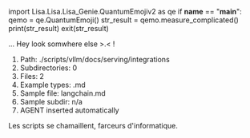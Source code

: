 
import Lisa.Lisa.Lisa_Genie.QuantumEmojiv2 as qe
if __name__ == "__main__":
  qemo = qe.QuantumEmoji()
  str_result = qemo.measure_complicated()
  print(str_result)
  exit(str_result)

... Hey look somwhere else >.< !

1. Path: ./scripts/vllm/docs/serving/integrations
2. Subdirectories: 0
3. Files: 2
4. Example types: .md
5. Sample file: langchain.md
6. Sample subdir: n/a
7. AGENT inserted automatically

Les scripts se chamaillent, farceurs d'informatique.
